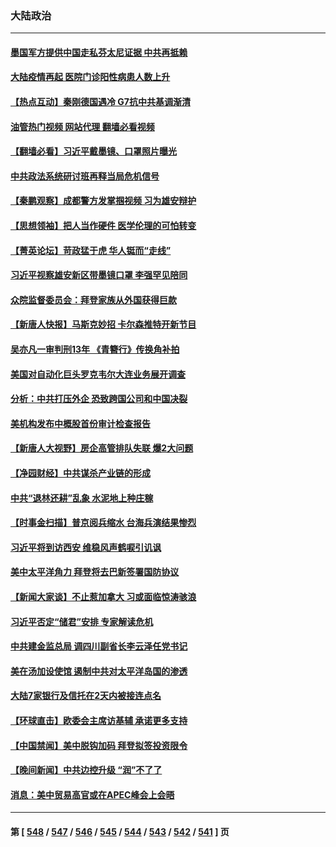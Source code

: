 ### 大陆政治
---
#### [墨国军方提供中国走私芬太尼证据 中共再抵赖](../../pages/ncid277/n13993556.md?05111645) 
#### [大陆疫情再起 医院门诊阳性病患人数上升](../../pages/ncid277/n13993011.md?05111645) 
#### [【热点互动】秦刚德国遇冷 G7抗中共基调渐清](../../pages/ncid277/n13993345.md?05111645) 
#### [油管热门视频 网站代理 翻墙必看视频](http://138.2.39.72:81/youtube.html?epic-marker?05111645)
#### [【翻墙必看】习近平戴墨镜、口罩照片曝光](../../pages/ncid277/n13993499.md?05111645) 
#### [中共政法系统研讨班再释当局危机信号](../../pages/ncid277/n13993393.md?05111645) 
#### [【秦鹏观察】成都警方发掌掴视频 习为雄安辩护](../../pages/ncid277/n13993340.md?05111645) 
#### [【思想领袖】把人当作硬件 医学伦理的可怕转变](../../pages/ncid277/n13966844.md?05111645) 
#### [【菁英论坛】苛政猛于虎 华人铤而“走线”](../../pages/ncid277/n13993330.md?05111645) 
#### [习近平视察雄安新区带墨镜口罩 李强罕见陪同](../../pages/ncid277/n13993329.md?05111645) 
#### [众院监督委员会：拜登家族从外国获得巨款](../../pages/ncid277/n13993301.md?05111645) 
#### [【新唐人快报】马斯克妙招 卡尔森推特开新节目](../../pages/ncid277/n13993311.md?05111645) 
#### [吴亦凡一审判刑13年 《青簪行》传换角补拍](../../pages/ncid277/n13993268.md?05111645) 
#### [美国对自动化巨头罗克韦尔大连业务展开调查](../../pages/ncid277/n13993295.md?05111645) 
#### [分析：中共打压外企 恐致跨国公司和中国决裂](../../pages/ncid277/n13993252.md?05111645) 
#### [美机构发布中概股首份审计检查报告](../../pages/ncid277/n13993266.md?05111645) 
#### [【新唐人大视野】房企高管排队失联 爆2大问题](../../pages/ncid277/n13993235.md?05111645) 
#### [【净园财经】中共谋杀产业链的形成](../../pages/ncid277/n13993205.md?05111645) 
#### [中共“退林还耕”乱象 水泥地上种庄稼](../../pages/ncid277/n13993159.md?05111645) 
#### [【时事金扫描】普京阅兵缩水 台海兵演结果惨烈](../../pages/ncid277/n13993177.md?05111645) 
#### [习近平将到访西安 维稳风声鹤唳引讥讽](../../pages/ncid277/n13993200.md?05111645) 
#### [美中太平洋角力 拜登将去巴新签署国防协议](../../pages/ncid277/n13993088.md?05111645) 
#### [【新闻大家谈】不止惹加拿大 习或面临惊涛骇浪](../../pages/ncid277/n13993094.md?05111645) 
#### [习近平否定“储君”安排 专家解读危机](../../pages/ncid277/n13992916.md?05111645) 
#### [中共建金监总局 调四川副省长李云泽任党书记](../../pages/ncid277/n13992951.md?05111645) 
#### [美在汤加设使馆 遏制中共对太平洋岛国的渗透](../../pages/ncid277/n13993012.md?05111645) 
#### [大陆7家银行及信托在2天内被接连点名](../../pages/ncid277/n13993007.md?05111645) 
#### [【环球直击】欧委会主席访基辅 承诺更多支持](../../pages/ncid277/n13992478.md?05111645) 
#### [【中国禁闻】美中脱钩加码 拜登拟签投资限令](../../pages/ncid277/n13992461.md?05111645) 
#### [【晚间新闻】中共边控升级 “润”不了了](../../pages/ncid277/n13992918.md?05111645) 
#### [消息：美中贸易高官或在APEC峰会上会晤](../../pages/ncid277/n13992700.md?05111645) 

---
#### 第 [ [548](./548.md?05111645) / [547](./547.md?05111645) / [546](./546.md?05111645) / [545](./545.md?05111645) / [544](./544.md?05111645) / [543](./543.md?05111645) / [542](./542.md?05111645) / [541](./541.md?05111645) ] 页
